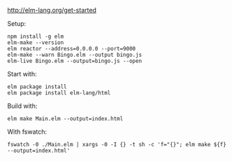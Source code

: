 http://elm-lang.org/get-started

Setup:

    npm install -g elm
    elm-make --version
    elm reactor --address=0.0.0.0 --port=9000
    elm-make --warn Bingo.elm --output bingo.js
    elm-live Bingo.elm --output=bingo.js --open

Start with:

    elm package install
    elm package install elm-lang/html

Build with:

    elm make Main.elm --output=index.html

With fswatch:

    fswatch -0 ./Main.elm | xargs -0 -I {} -t sh -c 'f="{}"; elm make ${f} --output=index.html'
